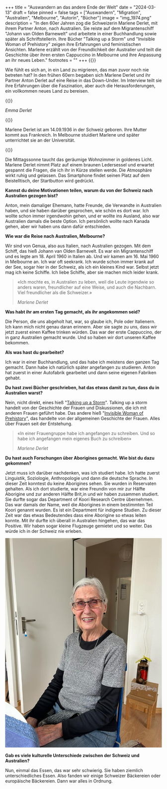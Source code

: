 +++
title = "Auswandern an das andere Ende der Welt"
date = "2024-03-13"
draft = false
pinned = false
tags = ["Auswandern", "Migration", "Australien", "Melbourne", "Autorin", "Bücher"]
image = "img_1974.png"
description = "In den 60er Jahren zog die Schweizerin Marlene Derlet, mit ihrem Partner Anton, nach Australien. Sie reiste auf dem Migrantenschiff \"Johann van Olden Barnewelt\" und arbeitete in einer Buchhandlung sowie später als Schriftstellerin. Ihre Bücher \"Talking up a Storm\" und \"Invisible Woman of Prehistory\" zeigen ihre Erfahrungen und feministischen Ansichten. Marlene erzählt von der Freundlichkeit der Australier und teilt die Geschichte über ihren ersten Cappuccino in Melbourne und ihre Anpassung an ihr neues Leben."
footnotes = ""
+++
{{<lead>}}

Wie fühlt es sich an, in ein Land zu migrieren, das man zuvor noch nie betreten hat? In den frühen 60ern begaben sich Marlene Derlet und ihr Partner Anton Derlet auf eine Reise in das Down-Under. Im Interview teilt sie ihre Erfahrungen über die Faszination, aber auch die Herausforderungen, ein vollkommen neues Land zu bereisen.

{{</lead>}}

*Emma Derlet*

{{<box>}}

Marlene Derlet ist am 14.09.1936 in der Schweiz geboren. Ihre Mutter kommt aus Frankreich. In Melbourne stuidiert Marlene und später unterrichtet sie an der Universität.

{{</box>}}

Die Mittagssonne taucht das geräumige Wohnzimmer in goldenes Licht. Marlene Derlet nimmt Platz auf einem braunen Ledersessel und erwartet gespannt die Fragen, die ich ihr in Kürze stellen werde. Die Atmosphäre wirkt ruhig und gelassen. Das Smartphone findet seinen Platz auf dem Beistelltisch, der Startbutton wird gedrückt.

**Kannst du deine Motivationen teilen, warum du von der Schweiz nach Australien gezogen bist?**

Anton, mein damaliger Ehemann, hatte Freunde, die Verwandte in Australien haben, und sie haben darüber gesprochen, wie schön es dort war. Ich wollte schon immer irgendwohin gehen, und er wollte ins Ausland, also war Australien damals die beste Option. Ich persönlich wollte nach Kanada gehen, aber wir haben uns dann dafür entschieden.

**Wie war die Reise nach Australien, Melbourne?**                                   

Wir sind von Genua, also aus Italien, nach Australien gezogen. Mit dem Schiff, das hieß Johann van Olden Barnevelt. Es war ein Migrantenschiff und es legte am 18. April 1960 in Italien ab. Und wir kamen am 16. Mai 1960 in Melbourne an. Ich war oft seekrank. Ich wurde schon immer krank auf der See, sogar hier in der Schweiz, als ich ein kleines Kind war. Selbst jetzt mag ich keine Schiffe. Ich liebe Schiffe, aber sie machen mich leider krank.

> «Ich mochte es, in Australien zu leben, weil die Leute irgendwie so anders waren, freundlicher auf eine Weise, und auch die Nachbarn. Viel freundlicher als die Schweizer.»
>
> *Marlene Derlet*

**Was habt ihr am ersten Tag gemacht, als ihr angekommen seid?**

Die Person, die uns abgeholt hat, war, so glaube ich, Pole oder Italienern. Ich kann mich nicht genau daran erinnern. Aber sie sagte zu uns, dass wir jetzt zuerst einen Kaffee trinken würden. Das war der erste Cappuccino, der in ganz Australien gemacht wurde. Und so haben wir dort unseren Kaffee bekommen.

**Als was hast du gearbeitet?**

Ich war in einer Buchhandlung, und das habe ich meistens den ganzen Tag gemacht. Dann habe ich natürlich später angefangen zu studieren. Anton hat zuerst in einer Autofabrik gearbeitet und dann seine eigenen Fabriken gehabt.

**Du hast zwei Bücher geschrieben, hat das etwas damit zu tun, dass du in Australien warst?**

Nein, nicht direkt, eines hieß "[Talking up a Storm](https://www.londoncourtbooks.com.au/bookstore/p/talking-up-a-storm)". Talking up a storm handelt von der Geschichte der Frauen und Diskussionen, die ich mit anderen Frauen geführt habe. Das andere hieß "[Invisible Woman of Prehistory](https://www.spinifexpress.com.au/marlenederlet)", das handelte von der allgemeinen Geschichte der Frauen. Alles über Frauen seit der Entstehung.

> «In einer Frauengruppe habe ich angefangen zu schreiben. Und so habe ich angefangen mein eigenes Buch zu schreiben»
>
> *Marlene Derlet*

**Du hast auch Forschungen über Aborigines gemacht. Wie bist du dazu gekommen?**

Jetzt muss ich darüber nachdenken, was ich studiert habe. Ich hatte zuerst Linguistik, Soziologie, Anthropologie und dann die deutsche Sprache. In dieser Zeit konntest du keine Aborigines sehen. Sie wurden in Reservaten gehalten. Als ich dort studierte, war eine Freundin von mir zur Hälfte Aborigine und zur anderen Hälfte Brit,in und wir haben zusammen studiert. Sie durfte sogar das Department of Koori Research Centre übernehmen. Das war damals der Name, weil die Aborigines in einem bestimmten Teil Koori genannt wurden. Es ist ein Department für indigene Studien. Zu dieser Zeit war das etwas Bedeutendes dass eine Aborigine so etwas leiten konnte. Mit ihr durfte ich überall in Australien hingehen, das war das Positive. Wir haben sogar kleine Flugzeuge gemietet und so weiter. Das würde ich in der Schweiz nie erleben.

![Marlene Derlet ist in den 60ern nach Australien Melbourne ausgewandert. 2008 kam sie wegen ihren Enkelkindern wieder zurück in die Schweiz. Heute lebt sie in einer kleinen Wohnung ausserhalb von Basel.](whatsapp-image-2024-02-24-at-1.50.40-pm.jpeg)

**Gab es viele kulturelle Unterschiede zwischen der Schweiz und Australien?**

Nun, einmal das Essen, das war sehr schwierig. Sie haben ziemlich unterschiedliches Essen. Also fanden wir einige Schweizer Bäckereien oder europäische Bäckereien. Dann war alles in Ordnung.